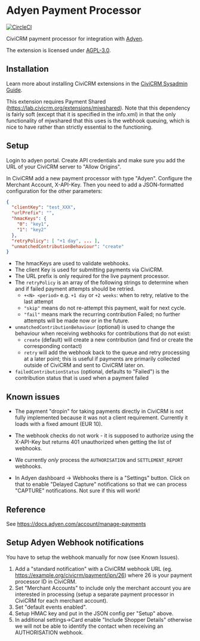 # Adyen Payment Processor

[![CircleCI](https://circleci.com/gh/greenpeace-cee/adyen.svg?style=svg)](https://circleci.com/gh/greenpeace-cee/adyen)

CiviCRM payment processor for integration with [Adyen](https://www.adyen.com/).

The extension is licensed under [AGPL-3.0](LICENSE.txt).

## Installation

Learn more about installing CiviCRM extensions in the [CiviCRM Sysadmin Guide](https://docs.civicrm.org/sysadmin/en/latest/customize/extensions/).

This extension requires Payment Shared (https://lab.civicrm.org/extensions/mjwshared). Note that this dependency is fairly soft (except that it is specified in the info.xml) in that the only functionality of mjwshared that this uses is the webhook queuing, which is nice to have rather than strictly essential to the functioning.

## Setup

Login to adyen portal. Create API credentials and make sure you add the URL of your CiviCRM server to "Allow Origins".

In CiviCRM add a new payment processor with type "Adyen".
Configure the Merchant Account, X-API-Key.
Then you need to add a JSON-formatted configuration for the other parameters:
```json
{
  "clientKey": "test_XXX",
  "urlPrefix": "",
  "hmacKeys": {
    "0": "key1",
    "1": "key2"
  },
  "retryPolicy": [ "+1 day", ... ],
  "unmatchedContributionBehaviour": "create"
}
```

- The hmacKeys are used to validate webhooks.
- The client Key is used for submitting payments via CiviCRM.
- The URL prefix is only required for the live payment processor.
- The `retryPolicy` is an array of the following strings to determine when and if failed payment attempts should be retried.
   - `+<N> <period>` e.g. `+1 day` or `+2 weeks`: when to retry, relative to the last attempt
   - `"skip"` means do not re-attempt this payment, wait for next cycle.
   - `"fail"` means mark the recurring contribution Failed; no further attempts will be made now or in the future.
- `unmatchedContributionBehaviour` (optional) is used to change the behaviour when receiving webhooks for contributions that do not exist:
   - `create` (default) will create a new contribution (and find or create the corresponding contact)
   - `retry` will add the webhook back to the queue and retry processing at a later point; this is useful if payments are
     primarily collected outside of CiviCRM and sent to CiviCRM later on.
- `failedContributionStatus` (optional, defaults to "Failed") is the contribution status that is used when a payment failed

## Known issues

- The payment "dropin" for taking payments directly in CiviCRM is not fully implemented because it was not a client requirement.
Currently it loads with a fixed amount (EUR 10).

- The webhook checks do not work - it is supposed to authorize using the X-API-Key but returns 401 unauthorized when getting the list of webhooks.

- We currently *only* process the `AUTHORISATION` and `SETTLEMENT_REPORT` webhooks.
- In Adyen dashboard -> Webhooks there is a "Settings" button.
  Click on that to enable "Delayed Capture" notifications so that we can process "CAPTURE" notifications.
  Not sure if this will work!

## Reference

See https://docs.adyen.com/account/manage-payments

## Setup Adyen Webhook notifications

You have to setup the webhook manually for now (see Known Issues).

1. Add a "standard notification" with a CiviCRM webhook URL (eg. https://example.org/civicrm/payment/ipn/26) where 26 is your payment processor ID in CiviCRM.
2. Set "Merchant Accounts" to include only the merchant account you are interested in processing (setup a separate payment processor in CiviCRM for each merchant account).
3. Set "default events enabled".
4. Setup HMAC key and put in the JSON config per "Setup" above.
5. In additional settings->Card enable "Include Shopper Details" otherwise we will not be able to identify the contact when receiving an AUTHORISATION webhook.
